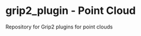 grip2_plugin - Point Cloud
==========================

Repository for Grip2 plugins for point clouds
